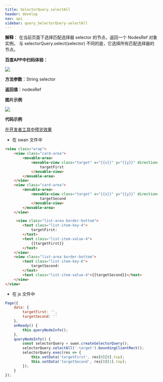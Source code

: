 ```yaml
---
title: SelectorQuery.selectAll
header: develop
nav: api
sidebar: query_SelectorQuery-selectAll
---
```

 
 

**解释**： 在当前页面下选择匹配选择器 selector 的节点，返回一个 NodesRef 对象实例。 与 selectorQuery.select(selector) 不同的是，它选择所有匹配选择器的节点。

**百度APP中扫码体验：**

<img src="https://b.bdstatic.com/miniapp/assets/images/doc_demo/fragment_selectAll.png" class="demo-qrcode-image" />

**方法参数**：String selector

**返回值**：nodesRef

**图片示例**

<div class="m-doc-custom-examples">
    <div class="m-doc-custom-examples-correct">
        <img src="https://b.bdstatic.com/miniapp/images/selectorQuerySelectAll.gif">
    </div>
    <div class="m-doc-custom-examples-correct">
        <img src=" ">
    </div>
    <div class="m-doc-custom-examples-correct">
        <img src=" ">
    </div>     
</div>

**代码示例**

<a href="swanide://fragment/ef40dd74ad85f57b7b43cdafb8bf4bd91574490603250" title="在开发者工具中预览效果" target="_self">在开发者工具中预览效果</a>

* 在 swan 文件中

```html
<view class="wrap">
    <view class="card-area">
        <movable-area>
            <movable-view class="target" x="{{x}}" y="{{y}}" direction="all" bindchange="queryNodeInfo">
                targetFirst
            </movable-view>
        </movable-area>
    </view>
    <view class="card-area">
        <movable-area>
            <movable-view class="target" x="{{x}}" y="{{y}}" direction="all" bindchange="queryNodeInfo">
                targetSecond
            </movable-view>
        </movable-area>
    </view>

     <view class="list-area border-bottom">
        <text class="list-item-key-4">
            targetFirst:
        </text>
        <text class="list-item-value-4">
            {{targetFirst}}
        </text>
    </view>
    <view class="list-area border-bottom">
        <text class="list-item-key-6">
            targetSecond:
        </text>
        <text class="list-item-value-4">{{targetSecond}}</text>
    </view>
</view>
```

* 在 js 文件中

```js
Page({
    data: { 
        targetFirst: '',
        targetSecond: ''
    },
    onReady() {
        this.queryNodeInfo();
    },
    queryNodeInfo() {
        const selectorQuery = swan.createSelectorQuery();
        selectorQuery.selectAll('.target').boundingClientRect();
        selectorQuery.exec(res => {
            this.setData('targetFirst', res[0][0].top);
            this.setData('targetSecond', res[0][1].top);
        });
    }
});
```